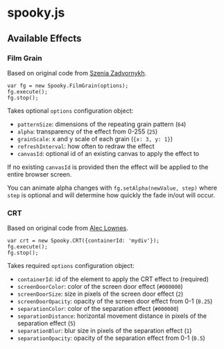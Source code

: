 # spooky.js

## Available Effects

### Film Grain

Based on original code from [Szenia Zadvornykh](https://codepen.io/zadvorsky/pen/PwyoMm).

```
var fg = new Spooky.FilmGrain(options);
fg.execute();
fg.stop();
```

Takes optional `options` configuration object:
  - `patternSize`: dimensions of the repeating grain pattern (`64`)
  - `alpha`: transparency of the effect from 0-255 (`25`)
  - `grainScale`: x and y scale of each grain (`{x: 3, y: 1}`)
  - `refreshInterval`: how often to redraw the effect
  - `canvasId`: optional id of an existing canvas to apply the effect to

If no existing `canvasId` is provided then the effect will be applied to the entire browser screen.

You can animate alpha changes with `fg.setAlpha(newValue, step)` where `step` is optional and will determine how quickly the fade in/out will occur.

### CRT

Based on original code from [Alec Lownes](http://aleclownes.com/2017/02/01/crt-display.html).

```
var crt = new Spooky.CRT({containerId: 'mydiv'});
fg.execute();
fg.stop();
```

Takes required `options` configuration object:
  - `containerId`: id of the element to apply the CRT effect to (required)
  - `screenDoorColor`: color of the screen door effect (`#000000`)
  - `screenDoorSize`: size in pixels of the screen door effect (`2`)
  - `screenDoorOpacity`: opacity of the screen door effect from 0-1 (`0.25`)
  - `separationColor`: color of the separation effect (`#000000`)
  - `separationDistance`: horizontal movement distance in pixels of the separation effect (`5`)
  - `separationBlur`: blur size in pixels of the separation effect (`1`)
  - `separationOpacity`: opacity of the separation effect from 0-1 (`0.5`)

